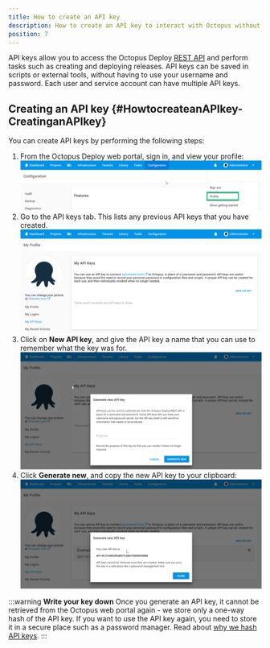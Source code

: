```yaml
---
title: How to create an API key
description: How to create an API key to interact with Octopus without the need for a username and password.
position: 7
---
```


API keys allow you to access the Octopus Deploy [REST API](/docs/api-and-integration/octopus-rest-api.md) and perform tasks such as creating and deploying releases. API keys can be saved in scripts or external tools, without having to use your username and password. Each user and service account can have multiple API keys.

## Creating an API key {#HowtocreateanAPIkey-CreatinganAPIkey}

You can create API keys by performing the following steps:

1. From the Octopus Deploy web portal, sign in, and view your profile:
![](select-profile.png "width=500")
2. Go to the API keys tab. This lists any previous API keys that you have created. 
![](api-keys-view.png "width=500")
3. Click on **New API key**, and give the API key a name that you can use to remember what the key was for. 
![](new-api-key.png "width=500")
4. Click **Generate new**, and copy the new API key to your clipboard:
![](api-key.png "width=500")

:::warning
**Write your key down**
Once you generate an API key, it cannot be retrieved from the Octopus web portal again - we store only a one-way hash of the API key. If you want to use the API key again, you need to store it in a secure place such as a password manager. Read about [why we hash API keys](https://octopusdeploy.com/blog/hashing-api-keys).
:::
